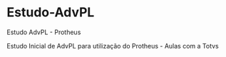 # Estudo-AdvPL
Estudo AdvPL - Protheus

Estudo Inicial de AdvPL para utilização do Protheus - Aulas com a Totvs
